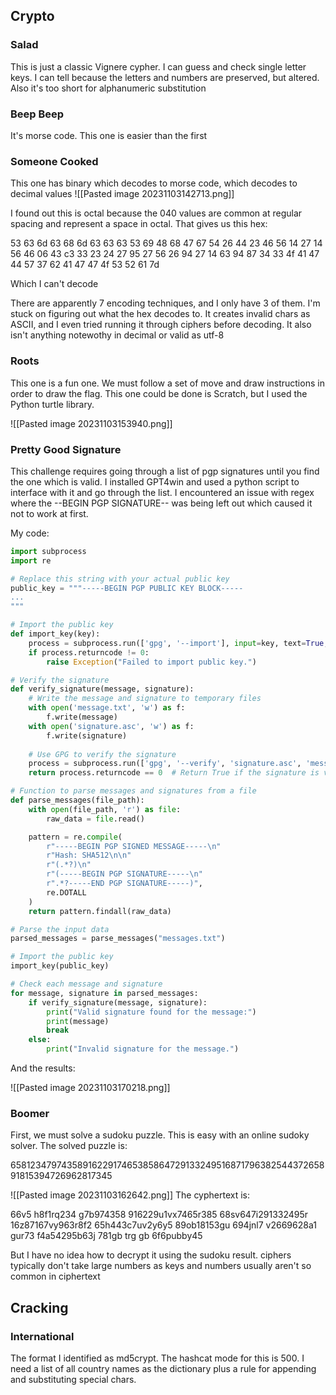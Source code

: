 ## Crypto

### Salad

This is just a classic Vignere cypher. I can guess and check single letter keys. I can tell because the letters and numbers are preserved, but altered. Also it's too short for alphanumeric substitution

### Beep Beep

It's morse code. This one is easier than the first

### Someone Cooked

This one has binary which decodes to morse code, which decodes to decimal values
![[Pasted image 20231103142713.png]]

I found out this is octal because the 040 values are common at regular spacing and represent a space in octal. That gives us this hex:

53 63 6d 63 68 6d 63 63 63 53 69 48 68 47 67 54 26 44 23 46 56 14 27 14 56 46 06 43 c3 33 23 24 27 95 27 56 26 94 27 14 63 94 87 34 33 4f 41 47 44 57 37 62 41 47 47 4f 53 52 61 7d

Which I can't decode

There are apparently 7 encoding techniques, and I only have 3 of them. I'm stuck on figuring out what the hex decodes to. It creates invalid chars as ASCII, and I even tried running it through ciphers before decoding. It also isn't anything notewothy in decimal or valid as utf-8

### Roots

This one is a fun one. We must follow a set of move and draw instructions in order to draw the flag. This one could be done is Scratch, but I used the Python turtle library.

![[Pasted image 20231103153940.png]]
### Pretty Good Signature

This challenge requires going through a list of pgp signatures until you find the one which is valid. I installed GPT4win and used a python script to interface with it and go through the list. I encountered an issue with regex where the --BEGIN PGP SIGNATURE-- was being left out which caused it not to work at first.

My code:
```python
import subprocess
import re

# Replace this string with your actual public key
public_key = """-----BEGIN PGP PUBLIC KEY BLOCK-----
...
"""

# Import the public key
def import_key(key):
    process = subprocess.run(['gpg', '--import'], input=key, text=True, capture_output=True)
    if process.returncode != 0:
        raise Exception("Failed to import public key.")

# Verify the signature
def verify_signature(message, signature):
    # Write the message and signature to temporary files
    with open('message.txt', 'w') as f:
        f.write(message)
    with open('signature.asc', 'w') as f:
        f.write(signature)
    
    # Use GPG to verify the signature
    process = subprocess.run(['gpg', '--verify', 'signature.asc', 'message.txt'], capture_output=True)
    return process.returncode == 0  # Return True if the signature is valid

# Function to parse messages and signatures from a file
def parse_messages(file_path):
    with open(file_path, 'r') as file:
        raw_data = file.read()

    pattern = re.compile(
        r"-----BEGIN PGP SIGNED MESSAGE-----\n"
        r"Hash: SHA512\n\n"
        r"(.*?)\n"
        r"(-----BEGIN PGP SIGNATURE-----\n"
        r".*?-----END PGP SIGNATURE-----)",
        re.DOTALL
    )
    return pattern.findall(raw_data)

# Parse the input data
parsed_messages = parse_messages("messages.txt")

# Import the public key
import_key(public_key)

# Check each message and signature
for message, signature in parsed_messages:
    if verify_signature(message, signature):
        print("Valid signature found for the message:")
        print(message)
        break
    else:
        print("Invalid signature for the message.")
```

And the results:

![[Pasted image 20231103170218.png]]
### Boomer

First, we must solve a sudoku puzzle. This is easy with an online sudoky solver. The solved puzzle is:

658123479743589162291746538586472913324951687179638254437265891815394726962817345

![[Pasted image 20231103162642.png]]
The cyphertext is:

66v5 h8f1rq234 g7b974358 916229u1vx7465r385 68sv647i291332495r 16z87167vy963r8f2 65h443c7uv2y6y5 89ob18153gu 694jnl7 v2669628a1 gur73 f4a54295b63j 781gb trg gb 6f6pubby45

But I have no idea how to decrypt it using the sudoku result. ciphers typically don't take large numbers as keys and numbers usually aren't so common in ciphertext

## Cracking

### International

The format I identified as md5crypt. The hashcat mode for this is 500. I need a list of all country names as the dictionary plus a rule for appending and substituting special chars.